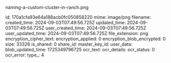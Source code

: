 naming-a-custom-cluster-in-ranch.png

id: 170a1cfa93e64a188acb0fc050858220
mime: image/png
filename: 
created_time: 2024-09-03T07:49:56.725Z
updated_time: 2024-09-03T07:49:56.725Z
user_created_time: 2024-09-03T07:49:56.725Z
user_updated_time: 2024-09-03T07:49:56.725Z
file_extension: png
encryption_cipher_text: 
encryption_applied: 0
encryption_blob_encrypted: 0
size: 33326
is_shared: 0
share_id: 
master_key_id: 
user_data: 
blob_updated_time: 1725349796725
ocr_text: 
ocr_details: 
ocr_status: 0
ocr_error: 
type_: 4